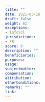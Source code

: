 ```yaml
---
title: ""
date: 2021-03-18 
draft: false
weight: 62
exceptions:
- info53l
jurisdictions:
- FR
score: 0
description: "" 
beneficiaries:
purposes: 
usage:
subjectmatter:
compensation:
attribution: 
otherConditions: 
remarks: ""
link: 
---
```

